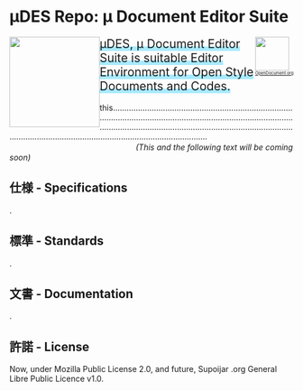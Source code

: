 # μDES Repo: μ Document Editor Suite

<div style="float:left;"><image src="./the_μDES_Logo.svg" width="160em" /></div>
<div><span style="font-size: 1.5em;width:calc(100vw - 220em); background: linear-gradient(transparent 70%, #a8eaff 30%);
"><a href="https://github.com/OpenDocument-Org"  style="float:right;font-size: 0.35em;"><image src="./ODO_Logo.svg" width="60em" /><br />OpenDocument.org</a>μDES, μ Document Editor Suite is suitable Editor Environment for Open Style Documents and Codes.</span>
<br /><span style="clear: both;"><br />this................................................................................................................................................................................................................................................................................................................................................ 　　　　　　　　　　　　　　　　<i>(This and the following text will be coming soon)</i></span>
</div>
<div style="clear: both;"></div>

## 仕様 - Specifications

.

## 標準 - Standards

.

## 文書 - Documentation

.

## 許諾 - License

Now, under Mozilla Public License 2.0, and future, Supoijar .org General Libre Public Licence v1.0.
